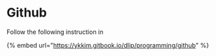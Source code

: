 # Github

Follow the following instruction in

{% embed url="https://ykkim.gitbook.io/dlip/programming/github" %}
